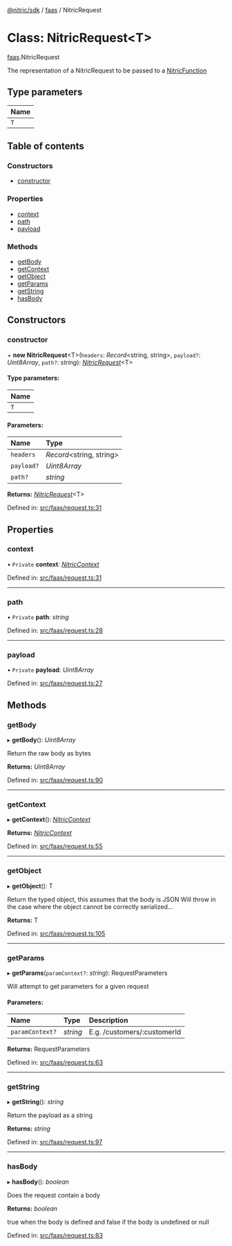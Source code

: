 [@nitric/sdk](../README.md) / [faas](../modules/faas.md) / NitricRequest

# Class: NitricRequest<T\>

[faas](../modules/faas.md).NitricRequest

The representation of a NitricRequest to be passed to a [NitricFunction](../modules/faas.md#nitricfunction)

## Type parameters

Name |
:------ |
`T` |

## Table of contents

### Constructors

- [constructor](faas.nitricrequest.md#constructor)

### Properties

- [context](faas.nitricrequest.md#context)
- [path](faas.nitricrequest.md#path)
- [payload](faas.nitricrequest.md#payload)

### Methods

- [getBody](faas.nitricrequest.md#getbody)
- [getContext](faas.nitricrequest.md#getcontext)
- [getObject](faas.nitricrequest.md#getobject)
- [getParams](faas.nitricrequest.md#getparams)
- [getString](faas.nitricrequest.md#getstring)
- [hasBody](faas.nitricrequest.md#hasbody)

## Constructors

### constructor

\+ **new NitricRequest**<T\>(`headers`: *Record*<string, string\>, `payload?`: *Uint8Array*, `path?`: *string*): [*NitricRequest*](faas.nitricrequest.md)<T\>

#### Type parameters:

Name |
:------ |
`T` |

#### Parameters:

Name | Type |
:------ | :------ |
`headers` | *Record*<string, string\> |
`payload?` | *Uint8Array* |
`path?` | *string* |

**Returns:** [*NitricRequest*](faas.nitricrequest.md)<T\>

Defined in: [src/faas/request.ts:31](https://github.com/nitrictech/node-sdk/blob/ca4895b/src/faas/request.ts#L31)

## Properties

### context

• `Private` **context**: [*NitricContext*](faas.nitriccontext.md)

Defined in: [src/faas/request.ts:31](https://github.com/nitrictech/node-sdk/blob/ca4895b/src/faas/request.ts#L31)

___

### path

• `Private` **path**: *string*

Defined in: [src/faas/request.ts:28](https://github.com/nitrictech/node-sdk/blob/ca4895b/src/faas/request.ts#L28)

___

### payload

• `Private` **payload**: *Uint8Array*

Defined in: [src/faas/request.ts:27](https://github.com/nitrictech/node-sdk/blob/ca4895b/src/faas/request.ts#L27)

## Methods

### getBody

▸ **getBody**(): *Uint8Array*

Return the raw body as bytes

**Returns:** *Uint8Array*

Defined in: [src/faas/request.ts:90](https://github.com/nitrictech/node-sdk/blob/ca4895b/src/faas/request.ts#L90)

___

### getContext

▸ **getContext**(): [*NitricContext*](faas.nitriccontext.md)

**Returns:** [*NitricContext*](faas.nitriccontext.md)

Defined in: [src/faas/request.ts:55](https://github.com/nitrictech/node-sdk/blob/ca4895b/src/faas/request.ts#L55)

___

### getObject

▸ **getObject**(): T

Return the typed object, this assumes that the body is JSON
Will throw in the case where the object cannot be correctly serialized...

**Returns:** T

Defined in: [src/faas/request.ts:105](https://github.com/nitrictech/node-sdk/blob/ca4895b/src/faas/request.ts#L105)

___

### getParams

▸ **getParams**(`paramContext?`: *string*): RequestParameters

Will attempt to get parameters for a given request

#### Parameters:

Name | Type | Description |
:------ | :------ | :------ |
`paramContext?` | *string* | E.g. /customers/:customerId    |

**Returns:** RequestParameters

Defined in: [src/faas/request.ts:63](https://github.com/nitrictech/node-sdk/blob/ca4895b/src/faas/request.ts#L63)

___

### getString

▸ **getString**(): *string*

Return the payload as a string

**Returns:** *string*

Defined in: [src/faas/request.ts:97](https://github.com/nitrictech/node-sdk/blob/ca4895b/src/faas/request.ts#L97)

___

### hasBody

▸ **hasBody**(): *boolean*

Does the request contain a body

**Returns:** *boolean*

true when the body is defined and false if the body is undefined or null

Defined in: [src/faas/request.ts:83](https://github.com/nitrictech/node-sdk/blob/ca4895b/src/faas/request.ts#L83)
